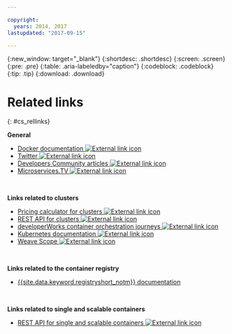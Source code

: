 ```yaml
---

copyright:
  years: 2014, 2017
lastupdated: "2017-09-15"

---
```


{:new_window: target="_blank"}
{:shortdesc: .shortdesc}
{:screen: .screen}
{:pre: .pre}
{:table: .aria-labeledby="caption"}
{:codeblock: .codeblock}
{:tip: .tip} 
{:download: .download}


# Related links
{: #cs_rellinks}

**General**  


- [Docker documentation ![External link icon](../icons/launch-glyph.svg "External link icon")](https://docs.docker.com/engine/)
- [Twitter ![External link icon](../icons/launch-glyph.svg "External link icon")](https://twitter.com/hashtag/ibmcontainers)
- [Developers Community articles ![External link icon](../icons/launch-glyph.svg "External link icon")](https://www.ibm.com/blogs/bluemix/tag/containers/)
- [Microservices.TV ![External link icon](../icons/launch-glyph.svg "External link icon")](https://developer.ibm.com/tv/microservices/)

<br />



**Links related to clusters**  

- [Pricing calculator for clusters ![External link icon](../icons/launch-glyph.svg "External link icon")](https://console.ng.bluemix.net/?direct=classic/&cm_mc_uid=33539371372315075622962&cm_mc_sid_50200000=1508245865&cm_mc_sid_52640000=1508246079#/pricing/cloudOEPaneId=pricing&paneId=pricingSheet)
- [REST API for clusters ![External link icon](../icons/launch-glyph.svg "External link icon")](https://us-south.containers.bluemix.net/swagger)
- [developerWorks container orchestration journeys ![External link icon](../icons/launch-glyph.svg "External link icon")](https://developer.ibm.com/code/journey/category/container-orchestration/)
- [Kubernetes documentation ![External link icon](../icons/launch-glyph.svg "External link icon")](https://kubernetes.io/)
- [Weave Scope ![External link icon](../icons/launch-glyph.svg "External link icon")](https://www.weave.works/oss/scope/)

<br />



**Links related to the container registry**  

- [{{site.data.keyword.registryshort_notm}} documentation](/docs/services/Registry/index.html)


<br />



**Links related to single and scalable containers**  

- [REST API for single and scalable containers ![External link icon](../icons/launch-glyph.svg "External link icon")](http://ccsapi-doc.mybluemix.net/)

